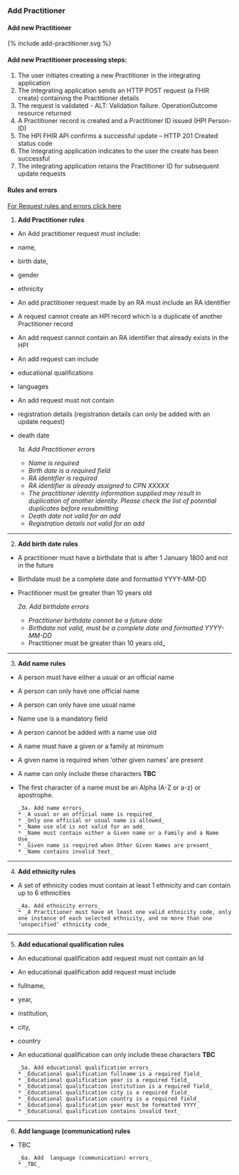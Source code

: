 

### Add Practitioner

#### Add new Practitioner 

<div>
{% include add-practitioner.svg %}
</div>

#### Add new Practitioner processing steps:

1. The user initiates creating a new Practitioner in the integrating application
2. The integrating application sends an HTTP POST request (a FHIR create) containing the Practitioner details
3. The request is validated - ALT: Validation failure. OperationOutcome resource returned
4. A Practitioner record is created and a Practitioner ID issued (HPI Person-ID)
5. The HPI FHIR API confirms a successful update – HTTP 201 Created status code
6. The integrating application indicates to the user the create has been successful
7. The integrating application retains the Practitioner ID for subsequent update requests

#### Rules and errors

[For Request rules and errors click here](/general.html)

1. **Add Practitioner rules**
 * An Add practitioner request must include:
  * name,
  * birth date,
  * gender
  * ethnicity
 * An add practitioner request made by an RA must include an RA identifier
 * A request cannot create an HPI record which is a duplicate of another Practitioner record
 * An add request cannot contain an RA identifier that already exists in the HPI
 * An add request can include
  * educational qualifications
  * languages 
 * An add request must not contain 
  * registration details (registration details can only be added with an update request)
  * death date

      _1a. Add Practitioner errors_
      * _Name is required_
      * _Birth date is a required field_
      * _RA identifier is required_
      * _RA identifier is already assigned to CPN XXXXX_
      * _The practitioner identity information supplied may result in duplication of another identity. Please check the list of potential duplicates before resubmitting_
      * _Death date not valid for an add_
      * _Registration details not valid for an add_

---

2. **Add birth date rules**
 * A practitioner must have a birthdate that is after 1 January 1800 and not in the future
 * Birthdate must be a complete date and formatted YYYY-MM-DD
 * Practitioner must be greater than 10 years old

      _2a. Add birthdate errors_
      * _Practitioner birthdate cannot be a future date_
      * _Birthdate not valid, must be a complete date and formatted YYYY-MM-DD_
      * Practitioner must be greater than 10 years old_

---

3. **Add name rules**
* A person must have either a usual or an official name
* A person can only have one official name
* A person can only have one usual name
* Name use is a mandatory field
* A person cannot be added with a name use old
* A name must have a given or a family at minimum
* A given name is required when ‘other given names’ are present
* A name can only include these characters **TBC**
* The first character of a name must be an Alpha (A-Z or a-z) or apostrophe.

      _3a. Add name errors_
      * _A usual or an official name is required_
      * _Only one official or usual name is allowed_
      * _Name use old is not valid for an add_
      * _Name must contain either a Given name or a Family and a Name Use_
      * _Given name is required when Other Given Names are present_
      * _Name contains invalid text_

---

4. **Add ethnicity rules**
* A set of ethnicity codes must contain at least 1 ethnicity and can contain up to 6 ethnicities

      _4a. Add ethnicity errors_
      * _A Practitioner must have at least one valid ethnicity code, only one instance of each selected ethnicity, and no more than one ‘unspecified’ ethnicity code_

---

5. **Add educational qualification rules**
* An educational qualification add request must not contain an Id
* An educational qualification add request must include
 * fullname,
 * year,
 * institution,
 * city,
 * country
* An educational qualification can only include these characters **TBC**

      _5a. Add educational qualification errors_
      * _Educational qualification fullname is a required field_
      * _Educational qualification year is a required field_
      * _Educational qualification institution is a required field_
      * _Educational qualification city is a required field_
      * _Educational qualification country is a required field_
      * _Educational qualification year must be formatted YYYY_
      * _Educational qualification contains invalid text_

---

6. **Add language (communication) rules**
* TBC

      _6a. Add  language (communication) errors_
      * _TBC_
